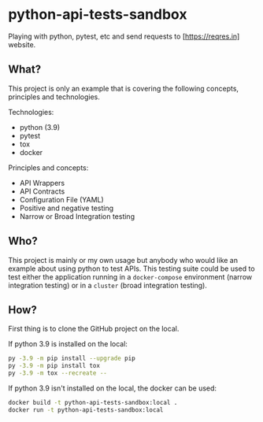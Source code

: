 # python-api-tests-sandbox

Playing with python, pytest, etc and send requests to [https://reqres.in] website.

## What?

This project is only an example that is covering the following concepts, principles and technologies.

Technologies:
- python (3.9)
- pytest
- tox
- docker

Principles and concepts:
- API Wrappers
- API Contracts
- Configuration File (YAML)
- Positive and negative testing
- Narrow or Broad Integration testing

## Who?

This project is mainly or my own usage but anybody who would like an example about using python to test APIs. This testing suite could be used to test either the application running in a `docker-compose` environment (narrow integration testing) or in a `cluster` (broad integration testing).

## How?

First thing is to clone the GitHub project on the local.

If python 3.9 is installed on the local:

```sh
py -3.9 -m pip install --upgrade pip
py -3.9 -m pip install tox
py -3.9 -m tox --recreate --
```

If python 3.9 isn't installed on the local, the docker can be used:
```sh
docker build -t python-api-tests-sandbox:local .
docker run -t python-api-tests-sandbox:local
```
